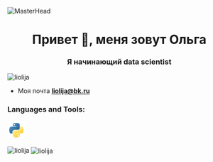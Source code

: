![MasterHead](https://thumbs.gfycat.com/ElderlyOnlyAmericanredsquirrel-size_restricted.gif)
<h1 align="center">Привет 👋, меня зовут Ольга</h1>
<h3 align="center">Я начинающий data scientist</h3>

<p align="left"> <img src="https://komarev.com/ghpvc/?username=liolija&label=Profile%20views&color=0e75b6&style=flat" alt="liolija" /> </p>

- Моя почта **liolija@bk.ru**

<h3 align="left">Languages and Tools:</h3>
<p align="left"> <a href="https://www.python.org" target="_blank" rel="noreferrer"> <img src="https://raw.githubusercontent.com/devicons/devicon/master/icons/python/python-original.svg" alt="python" width="40" height="40"/> </a> </p>

<p><img align="left" src="https://github-readme-stats.vercel.app/api/top-langs?username=liolija&show_icons=true&locale=en&layout=compact" alt="liolija" /></p>

<p>&nbsp;<img align="center" src="https://github-readme-stats.vercel.app/api?username=liolija&show_icons=true&locale=en" alt="liolija" /></p>
